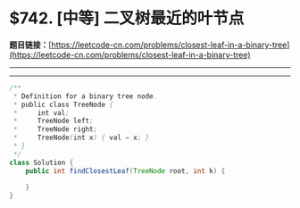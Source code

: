 # $742. [中等] 二叉树最近的叶节点

**题目链接：**[https://leetcode-cn.com/problems/closest-leaf-in-a-binary-tree](https://leetcode-cn.com/problems/closest-leaf-in-a-binary-tree)

---

<Cards card="leetcode_742_closest-leaf-in-a-binary-tree"></Cards>

---

```java
/**
 * Definition for a binary tree node.
 * public class TreeNode {
 *     int val;
 *     TreeNode left;
 *     TreeNode right;
 *     TreeNode(int x) { val = x; }
 * }
 */
class Solution {
    public int findClosestLeaf(TreeNode root, int k) {
        
    }
}
```